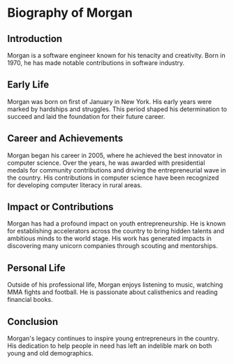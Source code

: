 # Biography of Morgan

## Introduction
Morgan is a software engineer known for his tenacity and creativity. Born in 1970, he has made notable contributions in software industry.

## Early Life
Morgan was born on first of January in New York. His early years were marked by hardships and struggles. This period shaped his determination to succeed and laid the foundation for their future career.

## Career and Achievements
Morgan began his career in 2005, where he achieved the best innovator in computer science. Over the years, he was awarded with presidential medals for community contributions and driving the entrepreneurial wave in the country. His contributions in computer science have been recognized for developing computer literacy in rural areas.

## Impact or Contributions
Morgan has had a profound impact on youth entrepreneurship. He is known for establishing accelerators across the country to bring hidden talents and ambitious minds to the world stage. His work has generated impacts in discovering many unicorn companies through scouting and mentorships.

## Personal Life
Outside of his professional life, Morgan enjoys listening to music, watching MMA fights and football. He is passionate about calisthenics and reading financial books.

## Conclusion
Morgan's legacy continues to inspire young entrepreneurs in the country. His dedication to help people in need has left an indelible mark on both young and old demographics. 

